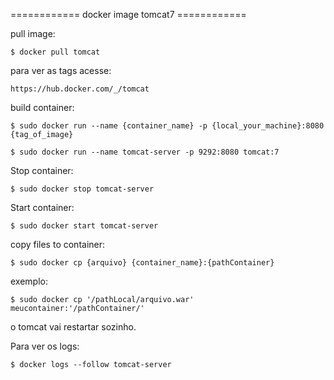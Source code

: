 ============ docker image tomcat7 ============

pull image:
```
$ docker pull tomcat
```

para ver as tags acesse:
```
https://hub.docker.com/_/tomcat
```

build container:

```
$ sudo docker run --name {container_name} -p {local_your_machine}:8080 {tag_of_image}
```
```
$ sudo docker run --name tomcat-server -p 9292:8080 tomcat:7
```

Stop container:

```
$ sudo docker stop tomcat-server
```

Start container:

```
$ sudo docker start tomcat-server
```

copy files to container:
```
$ sudo docker cp {arquivo} {container_name}:{pathContainer}
```
exemplo:

```
$ sudo docker cp '/pathLocal/arquivo.war' meucontainer:'/pathContainer/'
```

o tomcat vai restartar sozinho.


Para ver os logs:
```
$ docker logs --follow tomcat-server
```
